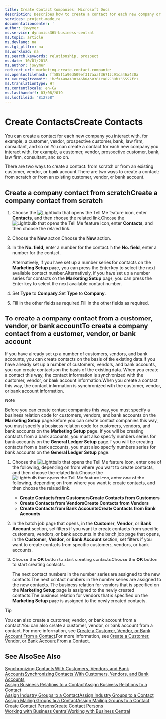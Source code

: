 ```yaml
---
title: Create Contact Companies| Microsoft Docs
description: Describes how to create a contact for each new company or prospective company you interact with or have a relationship with.
services: project-madeira
documentationcenter: ''
author: jswymer
ms.service: dynamics365-business-central
ms.topic: article
ms.devlang: na
ms.tgt_pltfrm: na
ms.workload: na
ms.search.keywords: relationship, prospect
ms.date: 10/01/2018
ms.author: jswymer
redirect_url: marketing-create-contact-companies
ms.openlocfilehash: ff585f1a96d509ef317aaaf3671bc91ca46a430a
ms.sourcegitcommit: 1bcfaa99ea302e6b84b8361ca02730b135557fc1
ms.translationtype: HT
ms.contentlocale: en-CA
ms.lasthandoff: 03/08/2019
ms.locfileid: "812758"
---
```

# <a name="create-contacts"></a><span data-ttu-id="6b76f-103">Create Contacts</span><span class="sxs-lookup"><span data-stu-id="6b76f-103">Create Contacts</span></span>
<span data-ttu-id="6b76f-104">You can create a contact for each new company you interact with, for example, a customer, vendor, prospective customer, bank, law firm, consultant, and so on.</span><span class="sxs-lookup"><span data-stu-id="6b76f-104">You can create a contact for each new company you interact with, for example, a customer, vendor, prospective customer, bank, law firm, consultant, and so on.</span></span>

<span data-ttu-id="6b76f-105">There are two ways to create a contact: from scratch or from an existing customer, vendor, or bank account.</span><span class="sxs-lookup"><span data-stu-id="6b76f-105">There are two ways to create a contact: from scratch or from an existing customer, vendor, or bank account.</span></span>

## <a name="create-a-company-contact-from-scratch"></a><span data-ttu-id="6b76f-106">Create a company contact from scratch</span><span class="sxs-lookup"><span data-stu-id="6b76f-106">Create a company contact from scratch</span></span>
1. <span data-ttu-id="6b76f-107">Choose the ![Lightbulb that opens the Tell Me feature](media/ui-search/search_small.png "Tell me what you want to do") icon, enter **Contacts**, and then choose the related link.</span><span class="sxs-lookup"><span data-stu-id="6b76f-107">Choose the ![Lightbulb that opens the Tell Me feature](media/ui-search/search_small.png "Tell me what you want to do") icon, enter **Contacts**, and then choose the related link.</span></span>
2. <span data-ttu-id="6b76f-108">Choose the **New** action.</span><span class="sxs-lookup"><span data-stu-id="6b76f-108">Choose the **New** action.</span></span>
3. <span data-ttu-id="6b76f-109">In the **No. field**, enter a number for the contact.</span><span class="sxs-lookup"><span data-stu-id="6b76f-109">In the **No. field**, enter a number for the contact.</span></span>

    <span data-ttu-id="6b76f-110">Alternatively, if you have set up a number series for contacts on the **Marketing Setup** page, you can press the Enter key to select the next available contact number.</span><span class="sxs-lookup"><span data-stu-id="6b76f-110">Alternatively, if you have set up a number series for contacts on the **Marketing Setup** page, you can press the Enter key to select the next available contact number.</span></span>  
4. <span data-ttu-id="6b76f-111">Set **Type** to **Company**.</span><span class="sxs-lookup"><span data-stu-id="6b76f-111">Set **Type** to **Company**.</span></span>
5. <span data-ttu-id="6b76f-112">Fill in the other fields as required.</span><span class="sxs-lookup"><span data-stu-id="6b76f-112">Fill in the other fields as required.</span></span>

## <a name="to-create-a-company-contact-from-a-customer-vendor-or-bank-account"></a><span data-ttu-id="6b76f-113">To create a company contact from a customer, vendor, or bank account</span><span class="sxs-lookup"><span data-stu-id="6b76f-113">To create a company contact from a customer, vendor, or bank account</span></span>
<span data-ttu-id="6b76f-114">If you have already set up a number of customers, vendors, and bank accounts, you can create contacts on the basis of the existing data.</span><span class="sxs-lookup"><span data-stu-id="6b76f-114">If you have already set up a number of customers, vendors, and bank accounts, you can create contacts on the basis of the existing data.</span></span> <span data-ttu-id="6b76f-115">When you create a contact this way, the contact information is synchronized with the customer, vendor, or bank account information.</span><span class="sxs-lookup"><span data-stu-id="6b76f-115">When you create a contact this way, the contact information is synchronized with the customer, vendor, or bank account information.</span></span>

> [!NOTE]  
>   <span data-ttu-id="6b76f-116">Before you can create contact companies this way, you must specify a business relation code for customers, vendors, and bank accounts on the **Marketing Setup** page.</span><span class="sxs-lookup"><span data-stu-id="6b76f-116">Before you can create contact companies this way, you must specify a business relation code for customers, vendors, and bank accounts on the **Marketing Setup** page.</span></span> <span data-ttu-id="6b76f-117">If you will be creating contacts from a bank accounts, you must also specify numbers series for bank accounts on the **General Ledger Setup** page.</span><span class="sxs-lookup"><span data-stu-id="6b76f-117">If you will be creating contacts from a bank accounts, you must also specify numbers series for bank accounts on the **General Ledger Setup** page.</span></span>

1. <span data-ttu-id="6b76f-118">Choose the ![Lightbulb that opens the Tell Me feature](media/ui-search/search_small.png "Tell me what you want to do") icon, enter one of the following, depending on from where you want to create contacts, and then choose the related link.</span><span class="sxs-lookup"><span data-stu-id="6b76f-118">Choose the ![Lightbulb that opens the Tell Me feature](media/ui-search/search_small.png "Tell me what you want to do") icon, enter one of the following, depending on from where you want to create contacts, and then choose the related link.</span></span>
   * <span data-ttu-id="6b76f-119">**Create Contacts from Customers**</span><span class="sxs-lookup"><span data-stu-id="6b76f-119">**Create Contacts from Customers**</span></span>
   * <span data-ttu-id="6b76f-120">**Create Contacts from Vendors**</span><span class="sxs-lookup"><span data-stu-id="6b76f-120">**Create Contacts from Vendors**</span></span>
   * <span data-ttu-id="6b76f-121">**Create Contacts from Bank Accounts**</span><span class="sxs-lookup"><span data-stu-id="6b76f-121">**Create Contacts from Bank Accounts**</span></span>
2. <span data-ttu-id="6b76f-122">In the batch job page that opens, in the **Customer**, **Vendor**, or **Bank Account** section, set filters if you want to create contacts from specific customers, vendors, or bank accounts.</span><span class="sxs-lookup"><span data-stu-id="6b76f-122">In the batch job page that opens, in the **Customer**, **Vendor**, or **Bank Account** section, set filters if you want to create contacts from specific customers, vendors, or bank accounts.</span></span>
3. <span data-ttu-id="6b76f-123">Choose the **OK** button to start creating contacts.</span><span class="sxs-lookup"><span data-stu-id="6b76f-123">Choose the **OK** button to start creating contacts.</span></span>

    <span data-ttu-id="6b76f-124">The next contact numbers in the number series are assigned to the new contacts.</span><span class="sxs-lookup"><span data-stu-id="6b76f-124">The next contact numbers in the number series are assigned to the new contacts.</span></span> <span data-ttu-id="6b76f-125">The business relation for vendors that is specified on the **Marketing Setup** page is assigned to the newly created contacts.</span><span class="sxs-lookup"><span data-stu-id="6b76f-125">The business relation for vendors that is specified on the **Marketing Setup** page is assigned to the newly created contacts.</span></span>

> [!TIP]  
>   <span data-ttu-id="6b76f-126">You can also create a customer, vendor, or bank account from a contact.</span><span class="sxs-lookup"><span data-stu-id="6b76f-126">You can also create a customer, vendor, or bank account from a contact.</span></span> <span data-ttu-id="6b76f-127">For more information, see [Create a Customer, Vendor, or Bank Account From a Contact](marketing-how-create-contacts-new-customers-vendors-bank-accounts.md).</span><span class="sxs-lookup"><span data-stu-id="6b76f-127">For more information, see [Create a Customer, Vendor, or Bank Account From a Contact](marketing-how-create-contacts-new-customers-vendors-bank-accounts.md).</span></span>

## <a name="see-also"></a><span data-ttu-id="6b76f-128">See Also</span><span class="sxs-lookup"><span data-stu-id="6b76f-128">See Also</span></span>
[<span data-ttu-id="6b76f-129">Synchronizing Contacts With Customers, Vendors, and Bank Accounts</span><span class="sxs-lookup"><span data-stu-id="6b76f-129">Synchronizing Contacts With Customers, Vendors, and Bank Accounts</span></span>](marketing-synchronize-contacts-customers-vendors-bank-accounts.md)  
[<span data-ttu-id="6b76f-130">Assign Business Relations to a Contact</span><span class="sxs-lookup"><span data-stu-id="6b76f-130">Assign Business Relations to a Contact</span></span>](marketing-business-relations.md#AssignBusRelContact)  
[<span data-ttu-id="6b76f-131">Assign Industry Groups to a Contact</span><span class="sxs-lookup"><span data-stu-id="6b76f-131">Assign Industry Groups to a Contact</span></span>](marketing-industry-groups.md#AssignIndustryGroupContact)  
[<span data-ttu-id="6b76f-132">Assign Mailing Groups to a Contact</span><span class="sxs-lookup"><span data-stu-id="6b76f-132">Assign Mailing Groups to a Contact</span></span>](marketing-mailing-groups.md#AssignMailGroupContact)  
[<span data-ttu-id="6b76f-133">Create Contact Persons</span><span class="sxs-lookup"><span data-stu-id="6b76f-133">Create Contact Persons</span></span>](marketing-create-contact-persons.md)  
[<span data-ttu-id="6b76f-134">Working with Business Central</span><span class="sxs-lookup"><span data-stu-id="6b76f-134">Working with Business Central</span></span>](ui-work-product.md)
